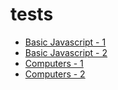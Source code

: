 # tests

- [Basic Javascript - 1](https://amit-git-2.github.io/tests/javascript-1.html)
- [Basic Javascript - 2](https://amit-git-2.github.io/tests/javascript-2.html)
- [Computers - 1](https://amit-git-2.github.io/tests/coding-1.html)
- [Computers - 2](https://amit-git-2.github.io/tests/coding-2.html)
